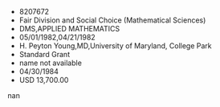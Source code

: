 
* 8207672
* Fair Division and Social Choice (Mathematical Sciences)
* DMS,APPLIED MATHEMATICS
* 05/01/1982,04/21/1982
* H. Peyton Young,MD,University of Maryland, College Park
* Standard Grant
*   name not available
* 04/30/1984
* USD 13,700.00

nan
